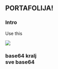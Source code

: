 ## PORTAFOLIJA!

### Intro

Use this

<img src="https://i.postimg.cc/21gv6kx5/633e7a78d0f96f1d2eaddb6b868be067aea87832.gif"/>

### base64 kralj <br> sve base64
